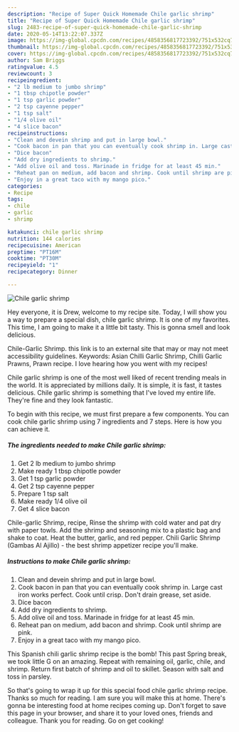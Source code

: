 ```yaml
---
description: "Recipe of Super Quick Homemade Chile garlic shrimp"
title: "Recipe of Super Quick Homemade Chile garlic shrimp"
slug: 2483-recipe-of-super-quick-homemade-chile-garlic-shrimp
date: 2020-05-14T13:22:07.337Z
image: https://img-global.cpcdn.com/recipes/4858356817723392/751x532cq70/chile-garlic-shrimp-recipe-main-photo.jpg
thumbnail: https://img-global.cpcdn.com/recipes/4858356817723392/751x532cq70/chile-garlic-shrimp-recipe-main-photo.jpg
cover: https://img-global.cpcdn.com/recipes/4858356817723392/751x532cq70/chile-garlic-shrimp-recipe-main-photo.jpg
author: Sam Briggs
ratingvalue: 4.5
reviewcount: 3
recipeingredient:
- "2 lb medium to jumbo shrimp"
- "1 tbsp chipotle powder"
- "1 tsp garlic powder"
- "2 tsp cayenne pepper"
- "1 tsp salt"
- "1/4 olive oil"
- "4 slice bacon"
recipeinstructions:
- "Clean and devein shrimp and put in large bowl."
- "Cook bacon in pan that you can eventually cook shrimp in. Large cast iron works perfect. Cook until crisp. Don&#39;t drain grease, set aside."
- "Dice bacon"
- "Add dry ingredients to shrimp."
- "Add olive oil and toss. Marinade in fridge for at least 45 min."
- "Reheat pan on medium, add bacon and shrimp. Cook until shrimp are pink."
- "Enjoy in a great taco with my mango pico."
categories:
- Recipe
tags:
- chile
- garlic
- shrimp

katakunci: chile garlic shrimp 
nutrition: 144 calories
recipecuisine: American
preptime: "PT16M"
cooktime: "PT30M"
recipeyield: "1"
recipecategory: Dinner

---
```



![Chile garlic shrimp](https://img-global.cpcdn.com/recipes/4858356817723392/751x532cq70/chile-garlic-shrimp-recipe-main-photo.jpg)

Hey everyone, it is Drew, welcome to my recipe site. Today, I will show you a way to prepare a special dish, chile garlic shrimp. It is one of my favorites. This time, I am going to make it a little bit tasty. This is gonna smell and look delicious.

Chile-Garlic Shrimp. this link is to an external site that may or may not meet accessibility guidelines. Keywords: Asian Chilli Garlic Shrimp, Chilli Garlic Prawns, Prawn recipe. I love hearing how you went with my recipes!

Chile garlic shrimp is one of the most well liked of recent trending meals in the world. It is appreciated by millions daily. It is simple, it is fast, it tastes delicious. Chile garlic shrimp is something that I've loved my entire life. They're fine and they look fantastic.


To begin with this recipe, we must first prepare a few components. You can cook chile garlic shrimp using 7 ingredients and 7 steps. Here is how you can achieve it.

<!--inarticleads1-->

##### The ingredients needed to make Chile garlic shrimp:

1. Get 2 lb medium to jumbo shrimp
1. Make ready 1 tbsp chipotle powder
1. Get 1 tsp garlic powder
1. Get 2 tsp cayenne pepper
1. Prepare 1 tsp salt
1. Make ready 1/4 olive oil
1. Get 4 slice bacon


Chile-garlic Shrimp, recipe, Rinse the shrimp with cold water and pat dry with paper towls. Add the shrimp and seasoning mix to a plastic bag and shake to coat. Heat the butter, garlic, and red pepper. Chili Garlic Shrimp (Gambas Al Ajillo) - the best shrimp appetizer recipe you&#39;ll make. 

<!--inarticleads2-->

##### Instructions to make Chile garlic shrimp:

1. Clean and devein shrimp and put in large bowl.
1. Cook bacon in pan that you can eventually cook shrimp in. Large cast iron works perfect. Cook until crisp. Don&#39;t drain grease, set aside.
1. Dice bacon
1. Add dry ingredients to shrimp.
1. Add olive oil and toss. Marinade in fridge for at least 45 min.
1. Reheat pan on medium, add bacon and shrimp. Cook until shrimp are pink.
1. Enjoy in a great taco with my mango pico.


This Spanish chili garlic shrimp recipe is the bomb! This past Spring break, we took little G on an amazing. Repeat with remaining oil, garlic, chile, and shrimp. Return first batch of shrimp and oil to skillet. Season with salt and toss in parsley. 

So that's going to wrap it up for this special food chile garlic shrimp recipe. Thanks so much for reading. I am sure you will make this at home. There's gonna be interesting food at home recipes coming up. Don't forget to save this page in your browser, and share it to your loved ones, friends and colleague. Thank you for reading. Go on get cooking!
